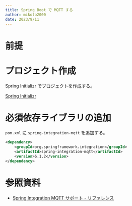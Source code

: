 ```yaml
---
title: Spring Boot で MQTT する
author: mikoto2000
date: 2023/9/11
---
```


# 前提


# プロジェクト作成

Spring Initializr でプロジェクトを作成する。

[Spring Initializr](https://start.spring.io/#!type=maven-project&language=java&platformVersion=3.1.3&packaging=jar&jvmVersion=17&groupId=dev.mikoto2000.study.springboot.integration.mqtt&artifactId=firststep&name=firststep&description=Demo%20project%20for%20Spring%20Boot%20Integration%20MQTT&packageName=dev.mikoto2000.study.springboot.integration.mqtt.firststep&dependencies=integration,lombok)


# 必須依存ライブラリの追加

`pom.xml` に `spring-integration-mqtt` を追加する。

```xml
<dependency>
    <groupId>org.springframework.integration</groupId>
    <artifactId>spring-integration-mqtt</artifactId>
    <version>6.1.2</version>
</dependency>
```

# 参照資料

- [Spring Integration MQTT サポート - リファレンス](https://spring.pleiades.io/spring-integration/docs/current/reference/html/mqtt.html)

